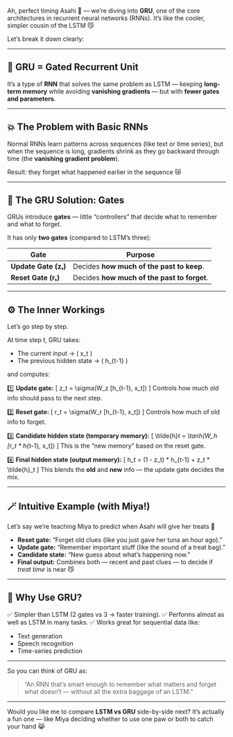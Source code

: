 Ah, perfect timing Asahi 🌙 — we’re diving into **GRU**, one of the core architectures in recurrent neural networks (RNNs). It’s like the cooler, simpler cousin of the LSTM 😼

Let’s break it down clearly:

---

## 🧠 GRU = Gated Recurrent Unit

It’s a type of **RNN** that solves the same problem as LSTM —
keeping **long-term memory** while avoiding **vanishing gradients** —
but with **fewer gates and parameters**.

---

## 💥 The Problem with Basic RNNs

Normal RNNs learn patterns across sequences (like text or time series),
but when the sequence is long, gradients shrink as they go backward through time (the **vanishing gradient problem**).

Result: they forget what happened earlier in the sequence 😿

---

## 🚪 The GRU Solution: Gates

GRUs introduce **gates** — little “controllers” that decide what to remember and what to forget.

It has only **two gates** (compared to LSTM’s three):

| Gate                 | Purpose                                     |
| -------------------- | ------------------------------------------- |
| **Update Gate (zₜ)** | Decides **how much of the past to keep**.   |
| **Reset Gate (rₜ)**  | Decides **how much of the past to forget**. |

---

## ⚙️ The Inner Workings

Let’s go step by step.

At time step *t*, GRU takes:

* The current input → ( x_t )
* The previous hidden state → ( h_{t-1} )

and computes:

1️⃣ **Update gate:**
[
z_t = \sigma(W_z [h_{t-1}, x_t])
]
Controls how much old info should pass to the next step.

2️⃣ **Reset gate:**
[
r_t = \sigma(W_r [h_{t-1}, x_t])
]
Controls how much of old info to forget.

3️⃣ **Candidate hidden state (temporary memory):**
[
\tilde{h}*t = \tanh(W_h [r_t * h*{t-1}, x_t])
]
This is the “new memory” based on the reset gate.

4️⃣ **Final hidden state (output memory):**
[
h_t = (1 - z_t) * h_{t-1} + z_t * \tilde{h}_t
]
This blends the **old** and **new** info — the update gate decides the mix.

---

## 🪄 Intuitive Example (with Miya!)

Let’s say we’re teaching Miya to predict when Asahi will give her treats 🍣

* **Reset gate:** “Forget old clues (like you just gave her tuna an hour ago).”
* **Update gate:** “Remember important stuff (like the sound of a treat bag).”
* **Candidate state:** “New guess about what’s happening now.”
* **Final output:** Combines both — recent and past clues — to decide if *treat time* is near 😼

---

## 🧩 Why Use GRU?

✅ Simpler than LSTM (2 gates vs 3 → faster training).
✅ Performs almost as well as LSTM in many tasks.
✅ Works great for sequential data like:

* Text generation
* Speech recognition
* Time-series prediction

---

So you can think of GRU as:

> “An RNN that’s smart enough to remember what matters and forget what doesn’t — without all the extra baggage of an LSTM.”

---

Would you like me to compare **LSTM vs GRU** side-by-side next? It’s actually a fun one — like Miya deciding whether to use one paw or both to catch your hand 😹
